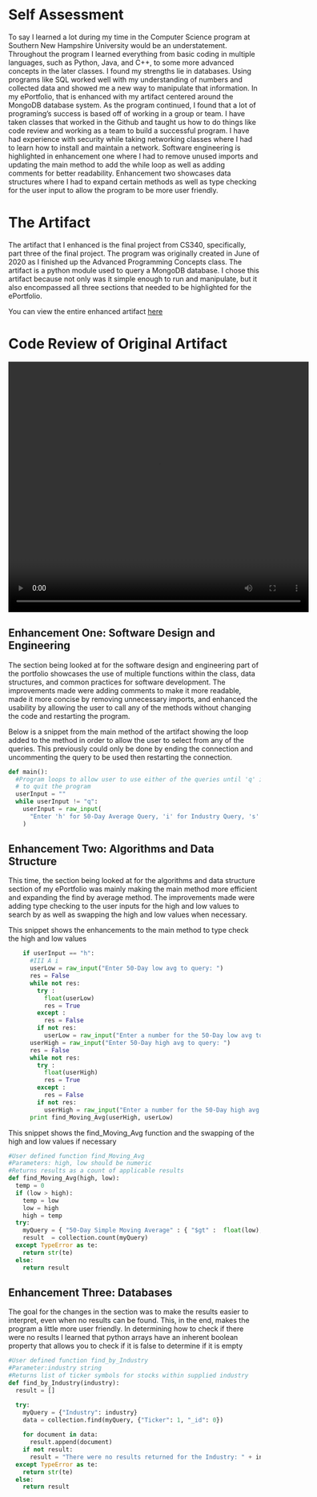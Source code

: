 # Self Assessment
To say I learned a lot during my time in the Computer Science program at Southern New Hampshire University would be an understatement. Throughout the program I learned everything from basic coding in multiple languages, such as Python, Java, and C++, to some more advanced concepts in the later classes. I found my strengths lie in databases. Using programs like SQL worked well with my understanding of numbers and collected data and showed me a new way to manipulate that information. In my ePortfolio, that is enhanced with my artifact centered around the MongoDB database system. As the program continued, I found that a lot of programing’s success is based off of working in a group or team. I have taken classes that worked in the Github and taught us how to do things like code review and working as a team to build a successful program. I have had experience with security while taking networking classes where I had to learn how to install and maintain a network. Software engineering is highlighted in enhancement one where I had to remove unused imports and updating the main method to add the while loop as well as adding comments for better readability. Enhancement two showcases data structures where I had to expand certain methods as well as type checking for the user input to allow the program to be more user friendly. 

# The Artifact
The artifact that I enhanced is the final project from CS340, specifically, part three of the final project. The program was originally created in June of 2020 as I finished up the Advanced Programming Concepts class. The artifact is a python module used to query a MongoDB database. I chose this artifact because not only was it simple enough to run and manipulate, but it also encompassed all three sections that needed to be highlighted for the ePortfolio. 

You can view the entire enhanced artifact [here](https://github.com/djc0428/djc0428.github.io/blob/master/final_project_part3.py)

# Code Review of Original Artifact
<video src="2 CS499 Milestone 1.mp4" width="600" height="500" controls preload></video>

## Enhancement One: Software Design and Engineering
The section being looked at for the software design and engineering part of the portfolio showcases the use of multiple functions within the class, data structures, and common practices for software development. The improvements made were adding comments to make it more readable, made it more concise by removing unnecessary imports, and enhanced the usability by allowing the user to call any of the methods without changing the code and restarting the program. 

Below is a snippet from the main method of the artifact showing the loop added to the method in order to allow the user to select from any of the queries. This previously could only be done by ending the connection and uncommenting the query to be used then restarting the connection.

```python
def main():
  #Program loops to allow user to use either of the queries until 'q' is entered 
  # to quit the program
  userInput = ""
  while userInput != "q":
    userInput = raw_input(
      "Enter 'h' for 50-Day Average Query, 'i' for Industry Query, 's' for Sector Query, or 'q' to quit: "
    )
```
## Enhancement Two: Algorithms and Data Structure
This time, the section being looked at for the algorithms and data structure section of my ePortfolio was mainly making the main method more efficient and expanding the find by average method. The improvements made were adding type checking to the user inputs for the high and low values to search by as well as swapping the high and low values when necessary.

This snippet shows the enhancements to the main method to type check the high and low values
```python
    if userInput == "h":
      #III A i
      userLow = raw_input("Enter 50-Day low avg to query: ")
      res = False
      while not res:
        try :  
          float(userLow) 
          res = True
        except : 
          res = False
        if not res:
          userLow = raw_input("Enter a number for the 50-Day low avg to query:  ")
      userHigh = raw_input("Enter 50-Day high avg to query: ")
      res = False
      while not res:
        try :  
          float(userHigh) 
          res = True
        except : 
          res = False
        if not res:
          userHigh = raw_input("Enter a number for the 50-Day high avg to query: ")
      print find_Moving_Avg(userHigh, userLow)
```

This snippet shows the find_Moving_Avg function and the swapping of the high and low values if necessary
```python
#User defined function find_Moving_Avg
#Parameters: high, low should be numeric
#Returns results as a count of applicable results
def find_Moving_Avg(high, low):
  temp = 0
  if (low > high):
    temp = low
    low = high
    high = temp
  try:
    myQuery = { "50-Day Simple Moving Average" : { "$gt" :  float(low), "$lt" : float(high)}}
    result  = collection.count(myQuery)
  except TypeError as te:
    return str(te)
  else:
    return result
```
## Enhancement Three: Databases
The goal for the changes in the section was to make the results easier to interpret, even when no results can be found. This, in the end, makes the program a little more user friendly. In determining how to check if there were no results I learned that python arrays have an inherent boolean property that allows you to check if it is false to determine if it is empty

```python
#User defined function find_by_Industry
#Parameter:industry string
#Returns list of ticker symbols for stocks within supplied industry
def find_by_Industry(industry):
  result = []

  try:
    myQuery = {"Industry": industry}
    data = collection.find(myQuery, {"Ticker": 1, "_id": 0})
    
    for document in data:
      result.append(document)
    if not result:
      result = "There were no results returned for the Industry: " + industry
  except TypeError as te:
    return str(te)
  else:
    return result
```
